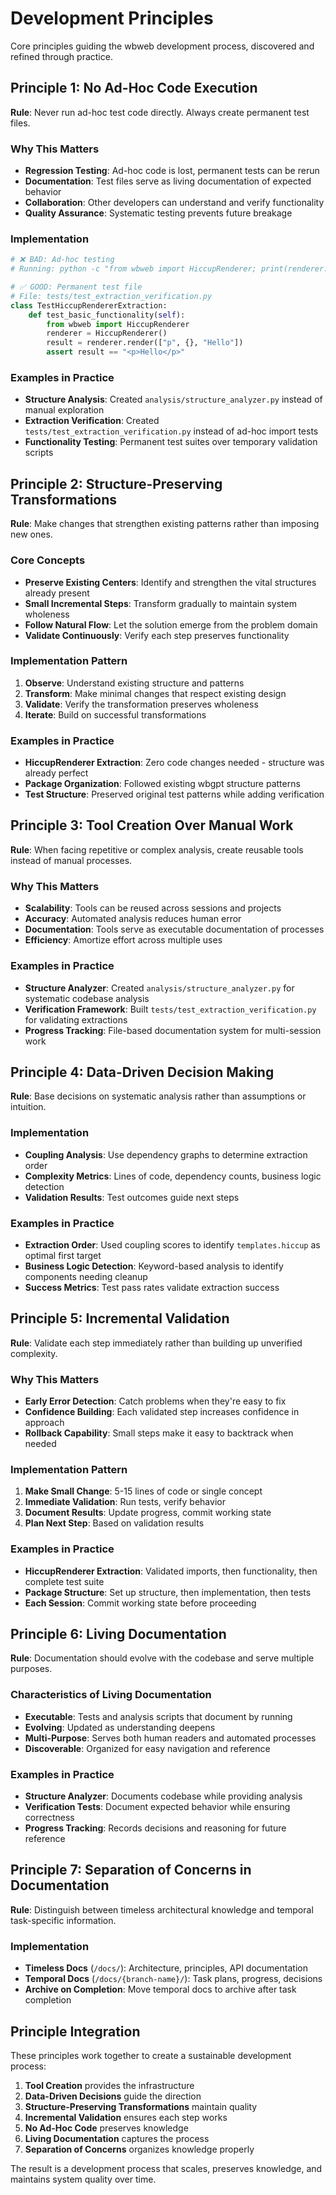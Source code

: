# Development Principles

Core principles guiding the wbweb development process, discovered and refined through practice.

## Principle 1: No Ad-Hoc Code Execution

**Rule**: Never run ad-hoc test code directly. Always create permanent test files.

### Why This Matters
- **Regression Testing**: Ad-hoc code is lost, permanent tests can be rerun
- **Documentation**: Test files serve as living documentation of expected behavior
- **Collaboration**: Other developers can understand and verify functionality
- **Quality Assurance**: Systematic testing prevents future breakage

### Implementation
```python
# ❌ BAD: Ad-hoc testing
# Running: python -c "from wbweb import HiccupRenderer; print(renderer.render(...))"

# ✅ GOOD: Permanent test file
# File: tests/test_extraction_verification.py
class TestHiccupRendererExtraction:
    def test_basic_functionality(self):
        from wbweb import HiccupRenderer
        renderer = HiccupRenderer()
        result = renderer.render(["p", {}, "Hello"])
        assert result == "<p>Hello</p>"
```

### Examples in Practice
- **Structure Analysis**: Created `analysis/structure_analyzer.py` instead of manual exploration
- **Extraction Verification**: Created `tests/test_extraction_verification.py` instead of ad-hoc import tests
- **Functionality Testing**: Permanent test suites over temporary validation scripts

## Principle 2: Structure-Preserving Transformations

**Rule**: Make changes that strengthen existing patterns rather than imposing new ones.

### Core Concepts
- **Preserve Existing Centers**: Identify and strengthen the vital structures already present
- **Small Incremental Steps**: Transform gradually to maintain system wholeness
- **Follow Natural Flow**: Let the solution emerge from the problem domain
- **Validate Continuously**: Verify each step preserves functionality

### Implementation Pattern
1. **Observe**: Understand existing structure and patterns
2. **Transform**: Make minimal changes that respect existing design
3. **Validate**: Verify the transformation preserves wholeness
4. **Iterate**: Build on successful transformations

### Examples in Practice
- **HiccupRenderer Extraction**: Zero code changes needed - structure was already perfect
- **Package Organization**: Followed existing wbgpt structure patterns
- **Test Structure**: Preserved original test patterns while adding verification

## Principle 3: Tool Creation Over Manual Work

**Rule**: When facing repetitive or complex analysis, create reusable tools instead of manual processes.

### Why This Matters
- **Scalability**: Tools can be reused across sessions and projects
- **Accuracy**: Automated analysis reduces human error
- **Documentation**: Tools serve as executable documentation of processes
- **Efficiency**: Amortize effort across multiple uses

### Examples in Practice
- **Structure Analyzer**: Created `analysis/structure_analyzer.py` for systematic codebase analysis
- **Verification Framework**: Built `tests/test_extraction_verification.py` for validating extractions
- **Progress Tracking**: File-based documentation system for multi-session work

## Principle 4: Data-Driven Decision Making

**Rule**: Base decisions on systematic analysis rather than assumptions or intuition.

### Implementation
- **Coupling Analysis**: Use dependency graphs to determine extraction order
- **Complexity Metrics**: Lines of code, dependency counts, business logic detection
- **Validation Results**: Test outcomes guide next steps

### Examples in Practice
- **Extraction Order**: Used coupling scores to identify `templates.hiccup` as optimal first target
- **Business Logic Detection**: Keyword-based analysis to identify components needing cleanup
- **Success Metrics**: Test pass rates validate extraction success

## Principle 5: Incremental Validation

**Rule**: Validate each step immediately rather than building up unverified complexity.

### Why This Matters
- **Early Error Detection**: Catch problems when they're easy to fix
- **Confidence Building**: Each validated step increases confidence in approach
- **Rollback Capability**: Small steps make it easy to backtrack when needed

### Implementation Pattern
1. **Make Small Change**: 5-15 lines of code or single concept
2. **Immediate Validation**: Run tests, verify behavior
3. **Document Results**: Update progress, commit working state
4. **Plan Next Step**: Based on validation results

### Examples in Practice
- **HiccupRenderer Extraction**: Validated imports, then functionality, then complete test suite
- **Package Structure**: Set up structure, then implementation, then tests
- **Each Session**: Commit working state before proceeding

## Principle 6: Living Documentation

**Rule**: Documentation should evolve with the codebase and serve multiple purposes.

### Characteristics of Living Documentation
- **Executable**: Tests and analysis scripts that document by running
- **Evolving**: Updated as understanding deepens
- **Multi-Purpose**: Serves both human readers and automated processes
- **Discoverable**: Organized for easy navigation and reference

### Examples in Practice
- **Structure Analyzer**: Documents codebase while providing analysis
- **Verification Tests**: Document expected behavior while ensuring correctness
- **Progress Tracking**: Records decisions and reasoning for future reference

## Principle 7: Separation of Concerns in Documentation

**Rule**: Distinguish between timeless architectural knowledge and temporal task-specific information.

### Implementation
- **Timeless Docs** (`/docs/`): Architecture, principles, API documentation
- **Temporal Docs** (`/docs/{branch-name}/`): Task plans, progress, decisions
- **Archive on Completion**: Move temporal docs to archive after task completion

## Principle Integration

These principles work together to create a sustainable development process:

1. **Tool Creation** provides the infrastructure
2. **Data-Driven Decisions** guide the direction  
3. **Structure-Preserving Transformations** maintain quality
4. **Incremental Validation** ensures each step works
5. **No Ad-Hoc Code** preserves knowledge
6. **Living Documentation** captures the process
7. **Separation of Concerns** organizes knowledge properly

The result is a development process that scales, preserves knowledge, and maintains system quality over time.
